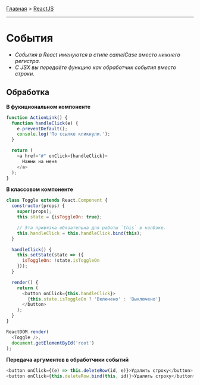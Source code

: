 [Главная](../README.md#readme) > [ReactJS](./README_REACT.md#readme)

***

# События

* *События в React именуются в стиле camelCase вместо нижнего регистра.*
* *С JSX вы передаёте функцию как обработчик события вместо строки.*

## Обработка

**В фукнциональном компоненте**

```javascript
function ActionLink() {
  function handleClick(e) {
    e.preventDefault();
    console.log('По ссылке кликнули.');
  }

  return (
    <a href="#" onClick={handleClick}>
      Нажми на меня
    </a>
  );
}
```

**В классовом компоненте**

```javascript
class Toggle extends React.Component {
  constructor(props) {
    super(props);
    this.state = {isToggleOn: true};

    // Эта привязка обязательна для работы `this` в колбэке.
    this.handleClick = this.handleClick.bind(this);
  }

  handleClick() {
    this.setState(state => ({
      isToggleOn: !state.isToggleOn
    }));
  }

  render() {
    return (
      <button onClick={this.handleClick}>
        {this.state.isToggleOn ? 'Включено' : 'Выключено'}
      </button>
    );
  }
}

ReactDOM.render(
  <Toggle />,
  document.getElementById('root')
);
```

**Передача аргументов в обработчики событий**

```javascript
<button onClick={(e) => this.deleteRow(id, e)}>Удалить строку</button>
<button onClick={this.deleteRow.bind(this, id)}>Удалить строку</button>
```